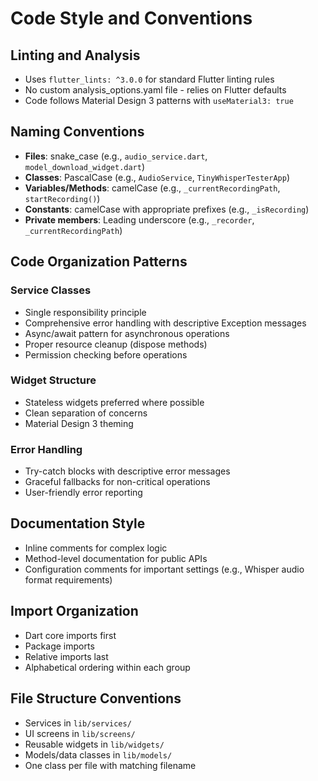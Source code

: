 # Code Style and Conventions

## Linting and Analysis
- Uses `flutter_lints: ^3.0.0` for standard Flutter linting rules
- No custom analysis_options.yaml file - relies on Flutter defaults
- Code follows Material Design 3 patterns with `useMaterial3: true`

## Naming Conventions
- **Files**: snake_case (e.g., `audio_service.dart`, `model_download_widget.dart`)
- **Classes**: PascalCase (e.g., `AudioService`, `TinyWhisperTesterApp`)
- **Variables/Methods**: camelCase (e.g., `_currentRecordingPath`, `startRecording()`)
- **Constants**: camelCase with appropriate prefixes (e.g., `_isRecording`)
- **Private members**: Leading underscore (e.g., `_recorder`, `_currentRecordingPath`)

## Code Organization Patterns

### Service Classes
- Single responsibility principle
- Comprehensive error handling with descriptive Exception messages
- Async/await pattern for asynchronous operations
- Proper resource cleanup (dispose methods)
- Permission checking before operations

### Widget Structure
- Stateless widgets preferred where possible
- Clean separation of concerns
- Material Design 3 theming

### Error Handling
- Try-catch blocks with descriptive error messages
- Graceful fallbacks for non-critical operations
- User-friendly error reporting

## Documentation Style
- Inline comments for complex logic
- Method-level documentation for public APIs
- Configuration comments for important settings (e.g., Whisper audio format requirements)

## Import Organization
- Dart core imports first
- Package imports
- Relative imports last
- Alphabetical ordering within each group

## File Structure Conventions
- Services in `lib/services/`
- UI screens in `lib/screens/`
- Reusable widgets in `lib/widgets/`
- Models/data classes in `lib/models/`
- One class per file with matching filename
